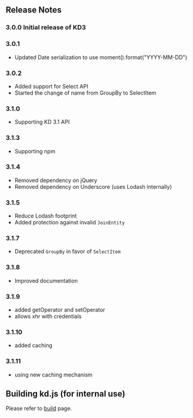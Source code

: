 ## Release Notes
### 3.0.0 Initial release of KD3
### 3.0.1
* Updated Date serialization to use moment().format("YYYY-MM-DD")
### 3.0.2
* Added support for Select API
* Started the change of name from GroupBy to SelectItem
### 3.1.0
* Supporting KD 3.1 API
### 3.1.3
* Supporting npm
### 3.1.4
* Removed dependency on jQuery
* Removed dependency on Underscore (uses Lodash internally)
### 3.1.5
* Reduce Lodash footprint
* Added protection against invalid `JoinEntity`
### 3.1.7
* Deprecated `GroupBy` in favor of `SelectItem`
### 3.1.8
* Improved documentation
### 3.1.9
* added getOperator and setOperator
* allows xhr with credentials
### 3.1.10
* added caching
### 3.1.11
* using new caching mechanism


## Building kd.js (for internal use)
Please refer to [build](build.md) page.
